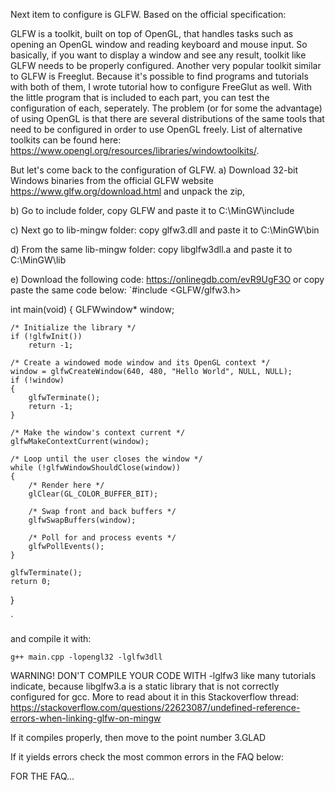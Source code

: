 Next item to configure is GLFW. Based on the official specification:

GLFW is a toolkit, built on top of OpenGL, that handles tasks such as opening an OpenGL window and reading keyboard and mouse input.
So basically, if you want to display a window and see any result, toolkit like GLFW needs to be properly configured. Another very popular toolkit similar to GLFW is Freeglut. Because it's possible to find programs and tutorials with both of them, I wrote tutorial how to configure FreeGlut as well. With the little program that is included to each part, you can test the configuration of each, seperately. 
The problem (or for some the advantage) of using OpenGL is that there are several distributions of the same tools that need to be configured in order to use OpenGL freely. List of alternative toolkits can be found here: https://www.opengl.org/resources/libraries/windowtoolkits/. 

But let's come back to the configuration of GLFW.
a) Download 32-bit Windows binaries from the official GLFW website https://www.glfw.org/download.html and unpack the zip,

b) Go to include folder, copy GLFW and paste it to C:\MinGW\include

c) Next go to lib-mingw folder:
copy glfw3.dll and paste it to C:\MinGW\bin

d) From the same lib-mingw folder:
copy libglfw3dll.a and paste it to C:\MinGW\lib

e) Download the following code: https://onlinegdb.com/evR9UgF3O or copy paste the same code below: 
`#include <GLFW/glfw3.h>

int main(void)
{
    GLFWwindow* window;

    /* Initialize the library */
    if (!glfwInit())
        return -1;

    /* Create a windowed mode window and its OpenGL context */
    window = glfwCreateWindow(640, 480, "Hello World", NULL, NULL);
    if (!window)
    {
        glfwTerminate();
        return -1;
    }

    /* Make the window's context current */
    glfwMakeContextCurrent(window);

    /* Loop until the user closes the window */
    while (!glfwWindowShouldClose(window))
    {
        /* Render here */
        glClear(GL_COLOR_BUFFER_BIT);

        /* Swap front and back buffers */
        glfwSwapBuffers(window);

        /* Poll for and process events */
        glfwPollEvents();
    }

    glfwTerminate();
    return 0;
}

`


and compile it with: 

`g++ main.cpp -lopengl32 -lglfw3dll`




WARNING! DON'T COMPILE YOUR CODE WITH -lglfw3 like many tutorials indicate, because libglfw3.a is a static library that is not correctly configured for gcc. More to read about it in this Stackoverflow thread: https://stackoverflow.com/questions/22623087/undefined-reference-errors-when-linking-glfw-on-mingw


If it compiles properly, then move to the point number 3.GLAD

If it yields errors check the most common errors in the FAQ below: 


FOR THE FAQ... 
